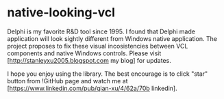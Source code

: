 native-looking-vcl
==================

Delphi is my favorite R&D tool since 1995. I found that Delphi made application will look sightly different from Windows native application. The project proposes to fix these visual incosistencies between VCL components and native Windows controls. Please visit [http://stanleyxu2005.blogspot.com my blog] for updates.

I hope you enjoy using the library. The best encourage is to click "star" button from !GitHub page and watch me at [https://www.linkedin.com/pub/qian-xu/4/62a/70b linkedin].
